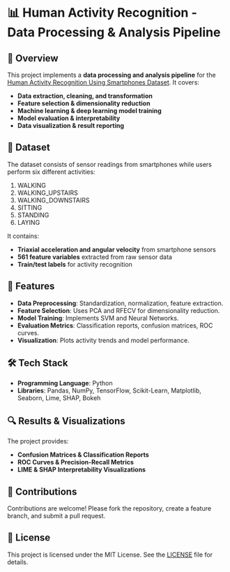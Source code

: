 # 📊 Human Activity Recognition - Data Processing & Analysis Pipeline

## 📌 Overview
This project implements a **data processing and analysis pipeline** for the [Human Activity Recognition Using Smartphones Dataset](https://archive.ics.uci.edu/dataset/240/human+activity+recognition+using+smartphones). It covers:
- **Data extraction, cleaning, and transformation**
- **Feature selection & dimensionality reduction**
- **Machine learning & deep learning model training**
- **Model evaluation & interpretability**
- **Data visualization & result reporting**

## 📂 Dataset
The dataset consists of sensor readings from smartphones while users perform six different activities:
1. WALKING
2. WALKING_UPSTAIRS
3. WALKING_DOWNSTAIRS
4. SITTING
5. STANDING
6. LAYING

It contains:
- **Triaxial acceleration and angular velocity** from smartphone sensors
- **561 feature variables** extracted from raw sensor data
- **Train/test labels** for activity recognition

## 🚀 Features
- **Data Preprocessing**: Standardization, normalization, feature extraction.
- **Feature Selection**: Uses PCA and RFECV for dimensionality reduction.
- **Model Training**: Implements SVM and Neural Networks.
- **Evaluation Metrics**: Classification reports, confusion matrices, ROC curves.
- **Visualization**: Plots activity trends and model performance.

## 🛠️ Tech Stack
- **Programming Language**: Python  
- **Libraries**: Pandas, NumPy, TensorFlow, Scikit-Learn, Matplotlib, Seaborn, Lime, SHAP, Bokeh

## 🔍 Results & Visualizations
The project provides:
- **Confusion Matrices & Classification Reports**
- **ROC Curves & Precision-Recall Metrics**
- **LIME & SHAP Interpretability Visualizations**

## 🤝 Contributions
Contributions are welcome! Please fork the repository, create a feature branch, and submit a pull request.

## 📜 License
This project is licensed under the MIT License. See the [LICENSE](LICENSE) file for details.


